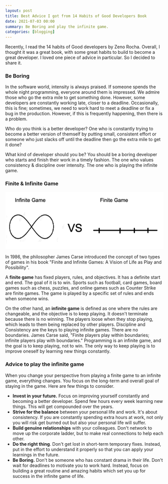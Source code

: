 ```yaml
---
layout: post
title: Best Advice I got from 14 Habits of Good Developers Book
date: 2021-07-03 00:00
summary: Be Boring and play the infinite game.
categories: [blogging]
---
```

Recently, I read the 14 habits of Good developers by Zeno Rocha. Overall, I thought it was a great book, with some great habits to build to become a great developer. I loved one piece of advice in particular. So I decided to share it.

### **Be Boring**

In the software world, intensity is always praised. If someone spends the whole night programming, everyone around them is impressed. We admire those who go the extra mile to get something done. However, some developers are constantly working late, closer to a deadline. Occasionally, this is fine; sometimes, we need to work hard to meet a deadline or fix a bug in the production. However, if this is frequently happening, then there is a problem.

Who do you think is a better developer? One who is constantly trying to become a better version of themself by putting small, consistent effort or someone who just slacks off until the deadline then go the extra mile to get it done?

What kind of developer should you be? You should be a boring developer who starts and finish their work in a timely fashion. The one who values consistency & discipline over intensity. The one who is playing the infinite game.

### Finite & Infinite Game
![Finite vs Infinite game diagram](../assets/img/finite-vs-infinite-game.png)

In 1986, the philosopher James Carse introduced the concept of two types of games in his book "Finite and Infinite Games: A Vision of Life as Play and Possibility".

A **finite game** has fixed players, rules, and objectives. It has a definite start and end. The goal of it is to win. Sports such as football, card games, board games such as chess, puzzles, and online games such as Counter Strike are finite games. The game is played by a specific set of rules and ends when someone wins.

On the other hand, an **infinite game** is defined as one where the rules are changeable, and the objective is to keep playing. It doesn't terminate because there is no winning. The players loose when they stop playing, which leads to them being replaced by other players. Discipline and Consistency are the keys to playing infinite games. There are no boundaries. James Carse said, "Finite players play within boundaries; infinite players play with boundaries." Programming is an infinite game, and the goal is to keep playing, not to win. The only way to keep playing is to improve oneself by learning new things constantly.

### Advice to play the infinite game

When you change your perspective from playing a finite game to an infinite game, everything changes. You focus on the long-term and overall goal of staying in the game. Here are few things to consider.

- **Invest in your future.** Focus on improving yourself constantly and becoming a better developer. Spend few hours every week learning new things. This will get compounded over the years.
- **Strive for the balance** between your personal life and work. It's about consistency. If you are constantly spending extra hours at work, not only you will risk get burned out but also your personal life will suffer.
- **Build genuine relationships** with your colleagues. Don't network to move up the corporate ladder, but to make real connections to help each other.
- **Do the right thing**. Don't get lost in short-term temporary fixes. Instead, put in the effort to understand it properly so that you can apply your learnings in the future.
- **Be Boring.** Don't be someone who has constant drama in their life. Don't wait for deadlines to motivate you to work hard. Instead, focus on building a great routine and amazing habits which set you up for success in the infinite game of life.